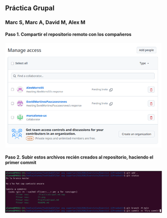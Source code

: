 ## Práctica Grupal
### Marc S, Marc A, David M, Alex M
#### Paso 1. Compartir el repositorio remoto con los compañeros
![Compartir el repositorio remoto](C1.png)
#### Paso 2. Subir estos archivos recién creados al repositorio, haciendo el primer commit
![Hacer el primer commit](C2.png)
